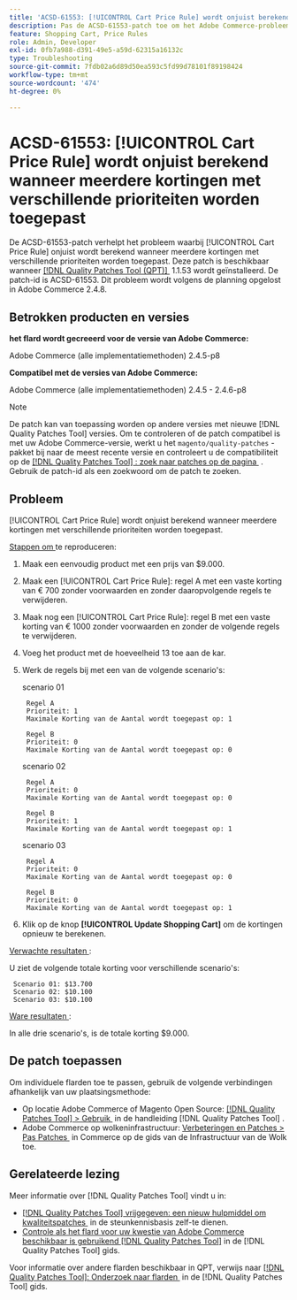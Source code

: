 ```yaml
---
title: 'ACSD-61553: [!UICONTROL Cart Price Rule] wordt onjuist berekend wanneer meerdere kortingen met verschillende prioriteiten worden toegepast'
description: Pas de ACSD-61553-patch toe om het Adobe Commerce-probleem op te lossen, waarbij [!UICONTROL Cart Price Rule] onjuist wordt berekend wanneer meerdere kortingen met verschillende prioriteiten worden toegepast.
feature: Shopping Cart, Price Rules
role: Admin, Developer
exl-id: 0fb7a988-d391-49e5-a59d-62315a16132c
type: Troubleshooting
source-git-commit: 7fdb02a6d89d50ea593c5fd99d78101f89198424
workflow-type: tm+mt
source-wordcount: '474'
ht-degree: 0%

---
```


# ACSD-61553: [!UICONTROL Cart Price Rule] wordt onjuist berekend wanneer meerdere kortingen met verschillende prioriteiten worden toegepast

De ACSD-61553-patch verhelpt het probleem waarbij [!UICONTROL Cart Price Rule] onjuist wordt berekend wanneer meerdere kortingen met verschillende prioriteiten worden toegepast. Deze patch is beschikbaar wanneer [[!DNL Quality Patches Tool (QPT)] &#x200B;](https://experienceleague.adobe.com/nl/docs/commerce-operations/tools/quality-patches-tool/quality-patches-tool-to-self-serve-quality-patches) 1.1.53 wordt geïnstalleerd. De patch-id is ACSD-61553. Dit probleem wordt volgens de planning opgelost in Adobe Commerce 2.4.8.

## Betrokken producten en versies

**het flard wordt gecreeerd voor de versie van Adobe Commerce:**

Adobe Commerce (alle implementatiemethoden) 2.4.5-p8

**Compatibel met de versies van Adobe Commerce:**

Adobe Commerce (alle implementatiemethoden) 2.4.5 - 2.4.6-p8

>[!NOTE]
>
>De patch kan van toepassing worden op andere versies met nieuwe [!DNL Quality Patches Tool] versies. Om te controleren of de patch compatibel is met uw Adobe Commerce-versie, werkt u het `magento/quality-patches` -pakket bij naar de meest recente versie en controleert u de compatibiliteit op de [[!DNL Quality Patches Tool] : zoek naar patches op de pagina &#x200B;](https://experienceleague.adobe.com/tools/commerce-quality-patches/index.html?lang=nl-NL) . Gebruik de patch-id als een zoekwoord om de patch te zoeken.

## Probleem

[!UICONTROL Cart Price Rule] wordt onjuist berekend wanneer meerdere kortingen met verschillende prioriteiten worden toegepast.

<u> Stappen om </u> te reproduceren:

1. Maak een eenvoudig product met een prijs van $9.000.
1. Maak een [!UICONTROL Cart Price Rule]: regel A met een vaste korting van € 700 zonder voorwaarden en zonder daaropvolgende regels te verwijderen.
1. Maak nog een [!UICONTROL Cart Price Rule]: regel B met een vaste korting van € 1000 zonder voorwaarden en zonder de volgende regels te verwijderen.
1. Voeg het product met de hoeveelheid 13 toe aan de kar.
1. Werk de regels bij met een van de volgende scenario&#39;s:

   scenario 01

        Regel A 
        Prioriteit: 1 
        Maximale Korting van de Aantal wordt toegepast op: 1 
       
        Regel B 
        Prioriteit: 0 
        Maximale Korting van de Aantal wordt toegepast op: 0 
   
   scenario 02

        Regel A 
        Prioriteit: 0 
        Maximale Korting van de Aantal wordt toegepast op: 0 
       
        Regel B 
        Prioriteit: 1 
        Maximale Korting van de Aantal wordt toegepast op: 1 
   
   scenario 03

        Regel A 
        Prioriteit: 0 
        Maximale Korting van de Aantal wordt toegepast op: 0 
       
        Regel B 
        Prioriteit: 0 
        Maximale Korting van de Aantal wordt toegepast op: 1 
   
1. Klik op de knop **[!UICONTROL Update Shopping Cart]** om de kortingen opnieuw te berekenen.

<u> Verwachte resultaten </u>:

U ziet de volgende totale korting voor verschillende scenario&#39;s:

     Scenario 01: $13.700 
     Scenario 02: $10.100 
     Scenario 03: $10.100 

<u> Ware resultaten </u>:

In alle drie scenario&#39;s, is de totale korting $9.000.

## De patch toepassen

Om individuele flarden toe te passen, gebruik de volgende verbindingen afhankelijk van uw plaatsingsmethode:

* Op locatie Adobe Commerce of Magento Open Source: [[!DNL Quality Patches Tool] > Gebruik &#x200B;](/help/tools/quality-patches-tool/usage.md) in de handleiding [!DNL Quality Patches Tool] .
* Adobe Commerce op wolkeninfrastructuur: [&#x200B; Verbeteringen en Patches > Pas Patches &#x200B;](https://experienceleague.adobe.com/docs/commerce-cloud-service/user-guide/develop/upgrade/apply-patches.html?lang=nl-NL) in Commerce op de gids van de Infrastructuur van de Wolk toe.

## Gerelateerde lezing

Meer informatie over [!DNL Quality Patches Tool] vindt u in:

* [[!DNL Quality Patches Tool]  vrijgegeven: een nieuw hulpmiddel om kwaliteitspatches &#x200B;](https://experienceleague.adobe.com/nl/docs/commerce-operations/tools/quality-patches-tool/quality-patches-tool-to-self-serve-quality-patches) in de steunkennisbasis zelf-te dienen.
* [&#x200B; Controle als het flard voor uw kwestie van Adobe Commerce beschikbaar is gebruikend  [!DNL Quality Patches Tool]](/help/tools/quality-patches-tool/patches-available-in-qpt/check-patch-for-magento-issue-with-magento-quality-patches.md) in de [!DNL Quality Patches Tool] gids.

Voor informatie over andere flarden beschikbaar in QPT, verwijs naar [[!DNL Quality Patches Tool]: Onderzoek naar flarden &#x200B;](https://experienceleague.adobe.com/tools/commerce-quality-patches/index.html?lang=nl-NL) in de [!DNL Quality Patches Tool] gids.
